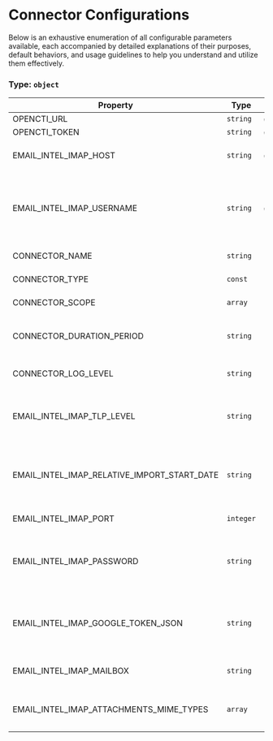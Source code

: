# Connector Configurations

Below is an exhaustive enumeration of all configurable parameters available, each accompanied by detailed explanations of their purposes, default behaviors, and usage guidelines to help you understand and utilize them effectively.

### Type: `object`

| Property | Type | Required | Possible values | Default | Description |
| -------- | ---- | -------- | --------------- | ------- | ----------- |
| OPENCTI_URL | `string` | ✅ | Format: [`uri`](https://json-schema.org/understanding-json-schema/reference/string#built-in-formats) |  |  |
| OPENCTI_TOKEN | `string` | ✅ | string |  |  |
| EMAIL_INTEL_IMAP_HOST | `string` | ✅ | string |  | IMAP server hostname or IP address |
| EMAIL_INTEL_IMAP_USERNAME | `string` | ✅ | string |  | Username to authenticate to the IMAP server. Either `password` or `google_token_json` must be set as well. |
| CONNECTOR_NAME | `string` |  | string | `"Email Intel IMAP"` | The name of the connector. |
| CONNECTOR_TYPE | `const` |  | `EXTERNAL_IMPORT` | `"EXTERNAL_IMPORT"` | The type of the connector. |
| CONNECTOR_SCOPE | `array` |  | string | `["email-intel-imap"]` | The scope of the connector. |
| CONNECTOR_DURATION_PERIOD | `string` |  | Format: [`duration`](https://json-schema.org/understanding-json-schema/reference/string#built-in-formats) | `"PT1H"` | The period of time to await between two runs of the connector. |
| CONNECTOR_LOG_LEVEL | `string` |  | `debug` `info` `warning` `error` `critical` |  |  |
| EMAIL_INTEL_IMAP_TLP_LEVEL | `string` |  | `white` `clear` `green` `amber` `amber+strict` `red` | `"amber+strict"` | Traffic Light Protocol (TLP) level to apply on objects imported into OpenCTI. |
| EMAIL_INTEL_IMAP_RELATIVE_IMPORT_START_DATE | `string` |  | Format: [`duration`](https://json-schema.org/understanding-json-schema/reference/string#built-in-formats) | `"P30D"` | The relative start date to import emails in ISO 8601 duration format (e.g. P30D for 30 days). |
| EMAIL_INTEL_IMAP_PORT | `integer` |  | integer | `993` | IMAP server port number |
| EMAIL_INTEL_IMAP_PASSWORD | `string` |  | Format: [`password`](https://json-schema.org/understanding-json-schema/reference/string#built-in-formats) | `null` | Password to authenticate to the IMAP server. Either `password` or `google_token_json` must be set. |
| EMAIL_INTEL_IMAP_GOOGLE_TOKEN_JSON | `string` |  | Format: [`password`](https://json-schema.org/understanding-json-schema/reference/string#built-in-formats) | `null` | Content of the token.json file from Google API. Either `password` or `google_token_json` must be set. |
| EMAIL_INTEL_IMAP_MAILBOX | `string` |  | string | `"INBOX"` | The mailbox to monitor (e.g., INBOX) |
| EMAIL_INTEL_IMAP_ATTACHMENTS_MIME_TYPES | `array` |  | string | `["application/pdf", "text/csv", "text/plain"]` | List of attachment MIME types to process (comma-separated) |
